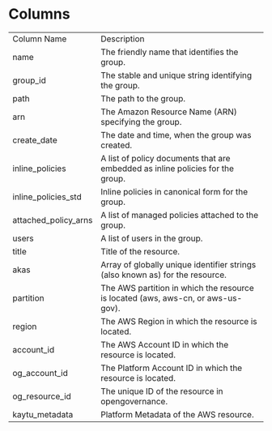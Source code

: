 # Columns  

<table>
	<tr><td>Column Name</td><td>Description</td></tr>
	<tr><td>name</td><td>The friendly name that identifies the group.</td></tr>
	<tr><td>group_id</td><td>The stable and unique string identifying the group.</td></tr>
	<tr><td>path</td><td>The path to the group.</td></tr>
	<tr><td>arn</td><td>The Amazon Resource Name (ARN) specifying the group.</td></tr>
	<tr><td>create_date</td><td>The date and time, when the group was created.</td></tr>
	<tr><td>inline_policies</td><td>A list of policy documents that are embedded as inline policies for the group.</td></tr>
	<tr><td>inline_policies_std</td><td>Inline policies in canonical form for the group.</td></tr>
	<tr><td>attached_policy_arns</td><td>A list of managed policies attached to the group.</td></tr>
	<tr><td>users</td><td>A list of users in the group.</td></tr>
	<tr><td>title</td><td>Title of the resource.</td></tr>
	<tr><td>akas</td><td>Array of globally unique identifier strings (also known as) for the resource.</td></tr>
	<tr><td>partition</td><td>The AWS partition in which the resource is located (aws, aws-cn, or aws-us-gov).</td></tr>
	<tr><td>region</td><td>The AWS Region in which the resource is located.</td></tr>
	<tr><td>account_id</td><td>The AWS Account ID in which the resource is located.</td></tr>
	<tr><td>og_account_id</td><td>The Platform Account ID in which the resource is located.</td></tr>
	<tr><td>og_resource_id</td><td>The unique ID of the resource in opengovernance.</td></tr>
	<tr><td>kaytu_metadata</td><td>Platform Metadata of the AWS resource.</td></tr>
</table>